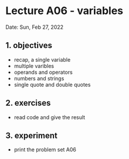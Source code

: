 # Lecture A06 - variables

Date: Sun, Feb 27, 2022

## 1. objectives
- recap, a single variable
- multiple varibles
- operands and operators
- numbers and strings
- single quote and double quotes

## 2. exercises
- read code and give the result

## 3. experiment
- print the problem set A06
